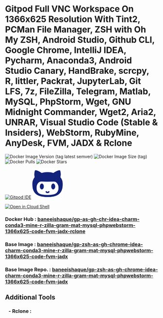 # Gitpod Full VNC Workspace On 1366x625 Resolution With Tint2, PCMan File Manager, ZSH with Oh My ZSH, Android Studio, Github CLI, Google Chrome, IntelliJ IDEA, Pycharm, Anaconda3, Android Studio Canary, HandBrake, scrcpy, R, littler, Packrat, JupyterLab, Git LFS, 7z, FileZilla, Telegram, Matlab, MySQL, PhpStorm, Wget, GNU Midnight Commander, Wget2, Aria2, UNRAR, Visual Studio Code (Stable & Insiders), WebStorm, RubyMine, AnyDesk, FVM, JADX & Rclone

![Docker Image Version (tag latest semver)](https://img.shields.io/docker/v/baneeishaque/gp-as-gh-chr-idea-charm-conda3-mine-r-zilla-gram-mat-mysql-phpwebstorm-1366x625-code-fvm-jadx-rclone/latest)
![Docker Image Size (tag)](https://img.shields.io/docker/image-size/baneeishaque/gp-as-gh-chr-idea-charm-conda3-mine-r-zilla-gram-mat-mysql-phpwebstorm-1366x625-code-fvm-jadx-rclone/latest)
![Docker Pulls](https://img.shields.io/docker/pulls/baneeishaque/gp-as-gh-chr-idea-charm-conda3-mine-r-zilla-gram-mat-mysql-phpwebstorm-1366x625-code-fvm-jadx-rclone)
![Docker Stars](https://img.shields.io/docker/stars/baneeishaque/gp-as-gh-chr-idea-charm-conda3-mine-r-zilla-gram-mat-mysql-phpwebstorm-1366x625-code-fvm-jadx-rclone)

<a href="https://gitpod.io/#https://github.com/Baneeishaque/gp-as-gh-chr-idea-charm-conda3-mine-r-zilla-gram-mat-mysql-phpwebstorm-1366x625-code-fvm-jadx-rclone"><img src="https://icons-for-free.com/iconfiles/png/512/gitpod-1324440164066425542.png" alt="Gitpod IDE" width="100" height="100"></a>
<a href="https://github1s.com/Baneeishaque/gp-as-gh-chr-idea-charm-conda3-mine-r-zilla-gram-mat-mysql-phpwebstorm-1366x625-code-fvm-jadx-rclone"><img src="https://raw.githubusercontent.com/conwnet/github1s/master/resources/images/logo.svg" alt="Github1s Editor" width="100" height="100"></a>

[![Open in Cloud Shell](https://gstatic.com/cloudssh/images/open-btn.svg)](https://ssh.cloud.google.com/cloudshell/editor?cloudshell_git_repo=https://github.com/Baneeishaque/gp-as-gh-chr-idea-charm-conda3-mine-r-zilla-gram-mat-mysql-phpwebstorm-1366x625-code-fvm-jadx-rclone)

### Docker Hub : [baneeishaque/gp-as-gh-chr-idea-charm-conda3-mine-r-zilla-gram-mat-mysql-phpwebstorm-1366x625-code-fvm-jadx-rclone](https://hub.docker.com/repository/docker/baneeishaque/gp-as-gh-chr-idea-charm-conda3-mine-r-zilla-gram-mat-mysql-phpwebstorm-1366x625-code-fvm-jadx-rclone)  

### Base Image : [baneeishaque/gp-zsh-as-gh-chrome-idea-charm-conda3-mine-r-zilla-gram-mat-mysql-phpwebstorm-1366x625-code-fvm-jadx](https://hub.docker.com/repository/docker/baneeishaque/gp-zsh-as-gh-chrome-idea-charm-conda3-mine-r-zilla-gram-mat-mysql-phpwebstorm-1366x625-code-fvm-jadx)  
### Base Image Repo. : [baneeishaque/gp-zsh-as-gh-chrome-idea-charm-conda3-mine-r-zilla-gram-mat-mysql-phpwebstorm-1366x625-code-fvm-jadx](https://github.com/Baneeishaque/gp-zsh-as-gh-chrome-idea-charm-conda3-mine-r-zilla-gram-mat-mysql-phpwebstorm-1366x625-code-fvm-jadx)   

## Additional Tools
### &nbsp;&nbsp; - Rclone : 

[//]: # "[![Gitpod ready-to-code](https://img.shields.io/badge/Gitpod-ready--to--code-blue?logo=gitpod)](https://gitpod.io/#https://github.com/Baneeishaque/gp-as-gh-chr-idea-charm-conda3-mine-r-zilla-gram-mat-mysql-phpwebstorm-1366x625-code-fvm-jadx-rclone)"
